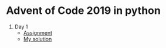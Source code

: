 # Advent of Code 2019 in python

1. Day 1
    - [Assignment](https://adventofcode.com/2019/day/1)
    - [My solution](/2019/python/day01/day01.py)